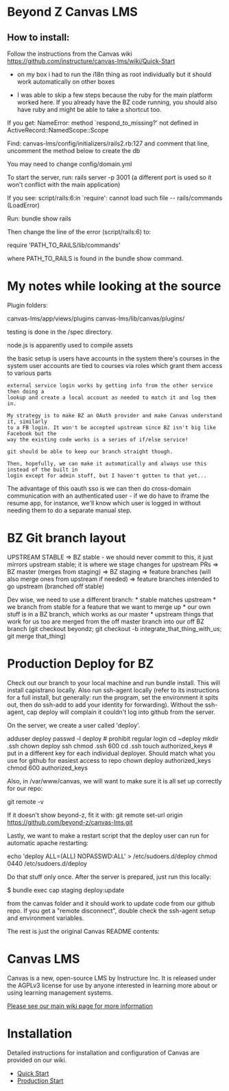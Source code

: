 Beyond Z Canvas LMS
======

How to install:
-----

Follow the instructions from the Canvas wiki <https://github.com/instructure/canvas-lms/wiki/Quick-Start>

* on my box i had to run the i18n thing as  root individually but it should work automatically on other boxes

* I was able to skip a few steps because the ruby for the main platform worked here. If you already have the BZ code running, you should also have ruby and might be able to take a shortcut too.


If you get:
NameError: method `respond_to_missing?' not defined in ActiveRecord::NamedScope::Scope

Find: canvas-lms/config/initializers/rails2.rb:127
and comment that line, uncomment the method below to create the db

You may need to change config/domain.yml

To start the server, run: rails server -p 3001 (a different port is used so it won't conflict with the main application)

If you see:
script/rails:6:in `require': cannot load such file -- rails/commands (LoadError)

Run:
bundle show rails

Then change the line of the error (script/rails:6) to:

require 'PATH_TO_RAILS/lib/commands'

where PATH_TO_RAILS is found in the bundle show command.


My notes while looking at the source
=========

Plugin folders:

canvas-lms/app/views/plugins
canvas-lms/lib/canvas/plugins/

testing is done in the /spec directory.

node.js is apparently used to compile assets

the basic setup is
	users have accounts in the system
	there's courses in the system
	user accounts are tied to courses via roles which grant them access to various parts

	external service login works by getting info from the other service then doing a
	lookup and create a local account as needed to match it and log them in.

	My strategy is to make BZ an OAuth provider and make Canvas understand it, similarly
	to a FB login. It won't be accepted upstream since BZ isn't big like Facebook but the
	way the existing code works is a series of if/else service!

	git should be able to keep our branch straight though.

	Then, hopefully, we can make it automatically and always use this instead of the built in
	login except for admin stuff, but I haven't gotten to that yet...

The advantage of this oauth sso is we can then do cross-domain communication with an authenticated
user - if we do have to iframe the resume app, for instance, we'll know which user is logged in
without needing them to do a separate manual step.


BZ Git branch layout
========

UPSTREAM STABLE
	=> BZ stable - we should never commit to this, it just mirrors upstream stable; it is where we stage changes for upstream PRs
		=> BZ master (merges from staging)
		=> BZ staging
			=> feature branches (will also merge ones from upstream if needed)
		=> feature branches intended to go upstream (branched off stable)


Dev wise, we need to use a different branch:
	* stable matches upstream
	* we branch from stable for a feature that we want to merge up
	* our own stuff is in a BZ branch, which works as our master
	* upstream things that work for us too are merged from the off master branch into our off BZ branch
		(git checkout beyondz; git checkout -b integrate_that_thing_with_us; git merge that_thing)


Production Deploy for BZ
===========

Check out our branch to your local machine and run bundle install. This will install capistrano locally. Also run ssh-agent locally (refer to its instructions for a full install, but generally: run the program, set the environment it spits out, then do ssh-add to add your identity for forwarding). Without the ssh-agent, cap deploy will complain it couldn't log into github from the server.

On the server, we create a user called 'deploy'.

adduser deploy
passwd -l deploy # prohibit regular login
cd ~deploy
mkdir .ssh
chown deploy ssh
chmod .ssh 600
cd .ssh
touch authorized_keys # put in a different key for each individual deployer. Should match what you use for github for easiest access to repo
chown deploy authorized_keys
chmod 600 authorized_keys


Also, in /var/www/canvas, we will want to make sure it is all set up correctly for our repo:

git remote -v

If it doesn't show beyond-z, fit it with:
git remote set-url origin https://github.com/beyond-z/canvas-lms.git


Lastly, we want to make a restart script that the deploy user can run for automatic apache restarting:

echo 'deploy ALL=(ALL) NOPASSWD:ALL' > /etc/sudoers.d/deploy
chmod 0440 /etc/sudoers.d/deploy



Do that stuff only once. After the server is prepared, just run this locally:

$ bundle exec cap staging deploy:update

from the canvas folder and it should work to update code from our github repo. If you get a "remote disconnect", double check the ssh-agent setup and environment variables.


The rest is just the original Canvas README contents:


Canvas LMS
======

Canvas is a new, open-source LMS by Instructure Inc. It is released under the
AGPLv3 license for use by anyone interested in learning more about or using
learning management systems.

[Please see our main wiki page for more information](http://github.com/instructure/canvas-lms/wiki)

Installation
=======

Detailed instructions for installation and configuration of Canvas are provided
on our wiki.

 * [Quick Start](http://github.com/instructure/canvas-lms/wiki/Quick-Start)
 * [Production Start](http://github.com/instructure/canvas-lms/wiki/Production-Start)
